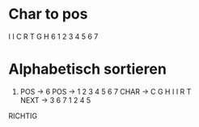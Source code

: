 # Char to pos
I I C R T G H   6
1 2 3 4 5 6 7

# Alphabetisch sortieren
1. POS -> 6
POS  -> 1 2 3 4 5 6 7
CHAR -> C G H I I R T   
NEXT -> 3 6 7 1 2 4 5

RICHTIG
